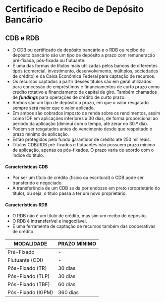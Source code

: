 # Certificado e Recibo de Depósito Bancário

## CDB e RDB
- O CDB ou certificado de depósito bancário e o RDB ou recibo de depósito bancário são um tipo de depósito a prazo com remuneração pré-fixada, pós-fixada ou flutuante.
- É uma das formas de títulos mais utilizadas pelos bancos de diferentes tipos (comercial, investimento, desenvolvimento, múltiplos, sociedades de crédito) e da Caixa Econômica Federal para captação de recursos.
- Os recursos captados a partir desses títulos são em geral utilizados para concessão de empréstimos e financiamentos de curto prazo como crédito rotativo e financiamento de capital de giro. Também chamados de ***fundings*** para operações de crédito de curto prazo.
- Ambos são um tipo de depósito a prazo, em que o valor resgatado sempre será maior que o valor aplicado.
- Em ambos são cobrados imposto de renda sobre os rendimentos, assim como IOF em aplicações inferiores a 30 dias, de forma proporcional ao período da aplicação (diminui com o tempo, até zerar no 30.º dia).
- Podem ser resgatados antes do vencimento desde que respeitado o prazo mínimo de aplicação.
- Estão protegidos pelo fundo garantidor de crédito até 250 mil reais.
- Títulos CDB/RDB pré-fixados e flutuantes não possuem prazo mínimo de aplicação, apenas os pós-fixados. O prazo varia de acordo com o índice do título.

#### Características CDB
- Por ser um título de crédito (físico ou escritural) o CDB pode ser transferido e negociado.
- A transferência de um CDB se da por endosso em preto (proprietário do título), ou seja, o título passa a ter um novo proprietário.

#### Características RDB
- O RDB não é um título de crédito, mas sim um recibo de depósito.
- O RDB é intransferível e inegociável.
- É uma ferramenta de captação de recursos também das cooperativas de crédito.

| MODALIDADE        | PRAZO MÍNIMO |
| ----------------- | ------------ |
| Pré-Fixado        | -            |
| Flutuante (CDI)   | -            |
| Pós-Fixado (TR)   | 30 dias      |
| Pós-Fixado (TLP)  | 30 dias      |
| Pós-Fixado (TBF)  | 60 dias      |
| Pós-Fixado (IGPM) | 360 dias     |